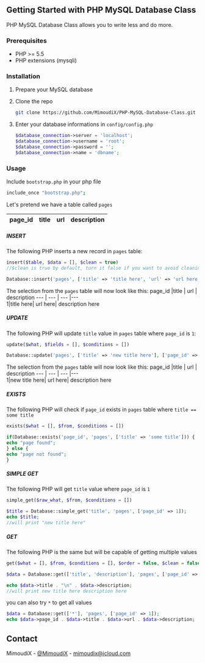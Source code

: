 ## Getting Started with PHP MySQL Database Class

PHP MySQL Database Class allows you to write less and do more.
### Prerequisites


* PHP >= 5.5
* PHP extensions (mysqli)


### Installation

1. Prepare your MySQL database
2. Clone the repo
   ```sh
   git clone https://github.com/MimoudiX/PHP-MySQL-Database-Class.git
   ```

3. Enter your database informations in `config/config.php`
   ```php
   $database_connection->server = 'localhost';
   $database_connection->username = 'root';
   $database_connection->password = '';
   $database_connection->name = 'dbname';
   ```


### Usage
  Include `bootstrap.php` in your php file
   ```sh
   include_once "bootstrap.php";

   ```


 Let's pretend we have a table called  `pages`

  page_id |title | url | description
 ---|--- | --- | ---   
##### INSERT
The following PHP inserts a new record in `pages` table:
```php
insert($table, $data = [], $clean = true)
//$clean is true by default, turn it false if you want to avoid cleaning strings
````
```php
Database::insert('pages', ['title' => 'title here', 'url' => 'url here', 'description' => 'description here'], false);
````
The selection from the `pages` table will now look like this:
 page_id |title | url | description
 --- | --- | --- |---  
  1|title here| url here| description here
##### UPDATE


 The following PHP will update `title` value in `pages` table where `page_id` is `1`:
```php
update($what, $fields = [], $conditions = [])
````
```php
Database::update('pages', ['title' => 'new title here'], ['page_id' => '1']);
````
The selection from the `pages` table will now look like this:
 page_id |title | url | description
 --- | --- | --- |---  
  1|new title here| url here| description here

##### EXISTS

The following PHP will check if `page_id` exists in `pages` table where `title == some title`
```php
exists($what = [], $from, $conditions = [])
````
 ```php
if(Database::exists('page_id', 'pages', ['title' => 'some title'])) {
echo "page found";
} else {
echo "page not found";
}
```
##### SIMPLE GET

The following PHP will get `title` value where `page_id` is `1`
```php
simple_get($raw_what, $from, $conditions = [])
```
```php
$title = Database::simple_get('title', 'pages', ['page_id' => 1]);
echo $title;
//will print "new title here"
```
##### GET

The following PHP is the same but will be capable of getting multiple values
```php
get($what = [], $from, $conditions = [], $order = false, $clean = false)
```
```php
$data = Database::get(['title', 'description'], 'pages', ['page_id' => 4]);

echo $data->title . "\n" . $data->description;
//will print new title here description here
```
you can also try `*` to get all values

```php
$data = Database::get(['*'], 'pages', ['page_id' => 1]);
echo $data->page_id . $data->title . $data->url . $data->description;
```






## Contact

MimoudiX - [@MimoudiX](https://twitter.com/mimoudix) - mimoudix@icloud.com


